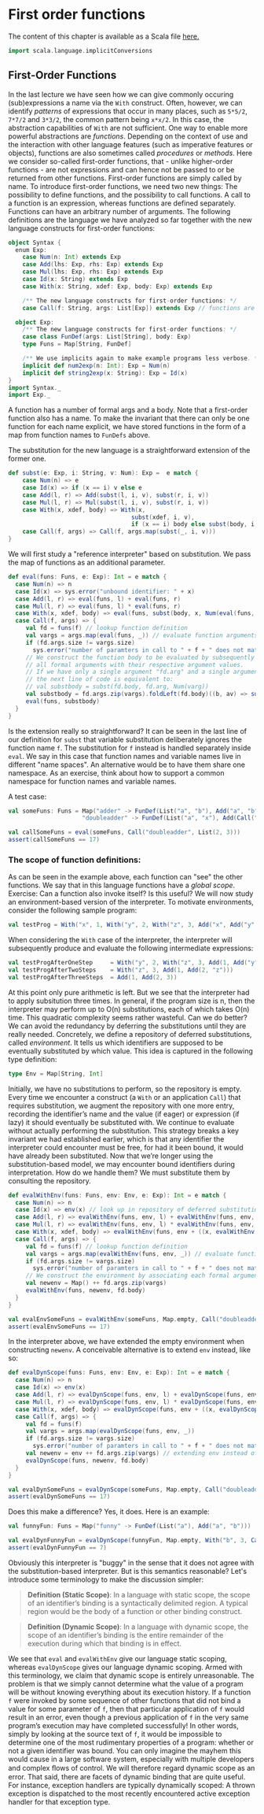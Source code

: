 # First order functions

The content of this chapter is available as a Scala file [here.](./first-order-functions.scala)

```scala mdoc:invisible
import scala.language.implicitConversions
```

## First-Order Functions

In the last lecture we have seen how we can give commonly occuring (sub)expressions a name via the `With` construct. Often, however,
we can identify _patterns_ of expressions that occur in many places, such as ``5*5/2``, ``7*7/2`` and ``3*3/2``, the common pattern
being ``x*x/2``. In this case, the abstraction capabilities of `With` are not sufficient.
One way to enable more powerful abstractions are _functions_. Depending on the context of use and the interaction with other language
features (such as imperative features or objects), functions are also sometimes called _procedures_ or _methods_.
Here we consider so-called first-order functions, that - unlike higher-order functions - are not expressions and can hence not be passed
to or be returned from other functions. First-order functions are simply called by name.
To introduce first-order functions, we need two new things: The possibility to define functions, and the possibility to call functions.
A call to a function is an expression, whereas functions are defined separately. Functions can have an arbitrary number of arguments.
The following definitions are the language we have analyzed so far together with the new language constructs for first-order functions:

```scala mdoc
object Syntax {
  enum Exp:
    case Num(n: Int) extends Exp
    case Add(lhs: Exp, rhs: Exp) extends Exp
    case Mul(lhs: Exp, rhs: Exp) extends Exp
    case Id(x: String) extends Exp
    case With(x: String, xdef: Exp, body: Exp) extends Exp

    /** The new language constructs for first-order functions: */
    case Call(f: String, args: List[Exp]) extends Exp // functions are called by name

  object Exp:
    /** The new language constructs for first-order functions: */
    case class FunDef(args: List[String], body: Exp)
    type Funs = Map[String, FunDef]

    /** We use implicits again to make example programs less verbose. */
    implicit def num2exp(n: Int): Exp = Num(n)
    implicit def string2exp(x: String): Exp = Id(x)
}
import Syntax._
import Exp._
```

A function has a number of formal args and a body. Note that a first-order function also
has a name. To make the invariant that there can only be one function for each
name explicit, we have stored functions in the form of a map from function names to
`FunDefs` above.

The substitution for the new language is a straightforward extension of the former one.

```scala mdoc
def subst(e: Exp, i: String, v: Num): Exp =  e match {
    case Num(n) => e
    case Id(x) => if (x == i) v else e
    case Add(l, r) => Add(subst(l, i, v), subst(r, i, v))
    case Mul(l, r) => Mul(subst(l, i, v), subst(r, i, v))
    case With(x, xdef, body) => With(x,
                                   subst(xdef, i, v),
                                   if (x == i) body else subst(body, i, v))
    case Call(f, args) => Call(f, args.map(subst(_, i, v)))
}
```

We will first study a "reference interpreter" based on substitution.
We pass the map of functions as an additional parameter.

```scala mdoc
def eval(funs: Funs, e: Exp): Int = e match {
  case Num(n) => n
  case Id(x) => sys.error("unbound identifier: " + x)
  case Add(l, r) => eval(funs, l) + eval(funs, r)
  case Mul(l, r) => eval(funs, l) * eval(funs, r)
  case With(x, xdef, body) => eval(funs, subst(body, x, Num(eval(funs, xdef))))
  case Call(f, args) => {
     val fd = funs(f) // lookup function definition
     val vargs = args.map(eval(funs, _)) // evaluate function arguments
     if (fd.args.size != vargs.size)
       sys.error("number of paramters in call to " + f + " does not match")
     // We construct the function body to be evaluated by subsequently substituting
     // all formal arguments with their respective argument values.
     // If we have only a single argument "fd.arg" and a single argument value "varg",
     // the next line of code is equivalent to:
     // val substbody = subst(fd.body, fd.arg, Num(varg))
     val substbody = fd.args.zip(vargs).foldLeft(fd.body)((b, av) => subst(b, av._1, Num(av._2)))
     eval(funs, substbody)
  }
}
```

Is the extension really so straightforward?  It can be seen in the last line of our
definition for ``subst`` that variable substitution deliberately ignores the function
name ``f``. The substitution for ``f`` instead is handled separately inside ``eval``.
We say in this case that function names and variable names live in different "name spaces".
An alternative would be to have them share one namespace. As an exercise, think about how
to support a common namespace for function names and variable names.

A test case:

```scala mdoc:silent
val someFuns: Funs = Map("adder" -> FunDef(List("a", "b"), Add("a", "b")),
                     "doubleadder" -> FunDef(List("a", "x"), Add(Call("adder", List("a", 5)), Call("adder", List("x", 7)))))
```

```scala mdoc
val callSomeFuns = eval(someFuns, Call("doubleadder", List(2, 3)))
assert(callSomeFuns == 17)
```


### The scope of function definitions:

As can be seen in the example above, each function can "see" the other functions. We say that in this language functions have a _global scope_.
Exercise: Can a function also invoke itself? Is this useful?
We will now study an environment-based version of the interpreter. To motivate environments, consider the following sample program:

```scala mdoc:silent
val testProg = With("x", 1, With("y", 2, With("z", 3, Add("x", Add("y", "z")))))
```

When considering the ``With`` case of the interpreter, the interpreter will subsequently produce and evaluate the following intermediate expressions:

```scala mdoc:silent
val testProgAfterOneStep     = With("y", 2, With("z", 3, Add(1, Add("y", "z"))))
val testProgAfterTwoSteps    = With("z", 3, Add(1, Add(2, "z")))
val testProgAfterThreeSteps  = Add(1, Add(2, 3))
```

At this point only pure arithmetic is left. But we see that the interpreter had to apply subsitution three times. In general, if the
program size is n, then the interpreter may perform up to O(n) substitutions, each of which takes O(n) time. This quadratic complexity
seems rather wasteful. Can we do better?
We can avoid the redundancy by deferring the substitutions until they are really needed. Concretely, we define a repository of deferred
substitutions, called _environment_. It tells us which identifiers are supposed to be eventually substituted by which value. This idea
is captured in the following type definition:

```scala mdoc
type Env = Map[String, Int]
```

Initially, we have no substitutions to perform, so the repository is empty. Every time we encounter a construct (a `With` or an application `Call`)
that requires substitution, we augment the repository with one more entry, recording the identifier’s name and the value (if eager) or
expression (if lazy) it should eventually be substituted with. We continue to evaluate without actually performing the substitution.
This strategy breaks a key invariant we had established earlier, which is that any identifier the interpreter could encounter must be
free, for had it been bound, it would have already been substituted.  Now that we’re longer using the substitution-based model, we may
encounter bound identifiers during interpretation.  How do we handle them?  We must substitute them by consulting the repository.

```scala mdoc
def evalWithEnv(funs: Funs, env: Env, e: Exp): Int = e match {
  case Num(n) => n
  case Id(x) => env(x) // look up in repository of deferred substitutions
  case Add(l, r) => evalWithEnv(funs, env, l) + evalWithEnv(funs, env, r)
  case Mul(l, r) => evalWithEnv(funs, env, l) * evalWithEnv(funs, env, r)
  case With(x, xdef, body) => evalWithEnv(funs, env + ((x, evalWithEnv(funs, env, xdef))), body)
  case Call(f, args) => {
     val fd = funs(f) // lookup function definition
     val vargs = args.map(evalWithEnv(funs, env, _)) // evaluate function arguments
     if (fd.args.size != vargs.size)
       sys.error("number of paramters in call to " + f + " does not match")
     // We construct the environment by associating each formal argument to its actual value
     val newenv = Map() ++ fd.args.zip(vargs)
     evalWithEnv(funs, newenv, fd.body)
  }
}

val evalEnvSomeFuns = evalWithEnv(someFuns, Map.empty, Call("doubleadder", List(2, 3)))
assert(evalEnvSomeFuns == 17)
```

In the interpreter above, we have extended the empty environment when constructing ``newenv``. A conceivable alternative is to
extend ``env`` instead, like so:

```scala mdoc
def evalDynScope(funs: Funs, env: Env, e: Exp): Int = e match {
  case Num(n) => n
  case Id(x) => env(x)
  case Add(l, r) => evalDynScope(funs, env, l) + evalDynScope(funs, env, r)
  case Mul(l, r) => evalDynScope(funs, env, l) * evalDynScope(funs, env, r)
  case With(x, xdef, body) => evalDynScope(funs, env + ((x, evalDynScope(funs, env, xdef))), body)
  case Call(f, args) => {
     val fd = funs(f)
     val vargs = args.map(evalDynScope(funs, env, _))
     if (fd.args.size != vargs.size)
       sys.error("number of paramters in call to " + f + " does not match")
     val newenv = env ++ fd.args.zip(vargs) // extending env instead of Map() !!
     evalDynScope(funs, newenv, fd.body)
  }
}

val evalDynSomeFuns = evalDynScope(someFuns, Map.empty, Call("doubleadder", List(2, 3)))
assert(evalDynSomeFuns == 17)
```

Does this make a difference? Yes, it does. Here is an example:

```scala mdoc:silent
val funnyFun: Funs = Map("funny" -> FunDef(List("a"), Add("a", "b")))
```

```scala mdoc
val evalDynFunnyFun = evalDynScope(funnyFun, Map.empty, With("b", 3, Call("funny", List(4))))
assert(evalDynFunnyFun == 7)
```

Obviously this interpreter is "buggy" in the sense that it does not agree with the substitution-based interpreter. But is this semantics reasonable?
Let's introduce some terminology to make the discussion simpler:

> **Definition (Static Scope)**:
> In a language with static scope, the scope of an identifier’s binding is a syntactically delimited region.
> A typical region would be the body of a function or other binding construct.

> **Definition (Dynamic Scope)**: In a language with dynamic scope, the scope of an identifier’s binding is the entire remainder of the
> execution during which that binding is in effect.


We see that ``eval`` and ``evalWithEnv`` give our language static scoping, whereas `evalDynScope` gives our language dynamic scoping.
Armed with this terminology, we claim that dynamic scope is entirely unreasonable. The problem is that we simply cannot determine what
the value of a program will be without knowing everything about its execution history. If a function `f` were invoked by some
sequence of other functions that did not bind a value for some parameter of `f`, then that particular application of `f` would result in an error, even though a
previous application of `f` in the very same program’s execution may have completed successfully! In other words, simply by looking at the
source text of `f`, it would be impossible to determine one of the most rudimentary properties of a program: whether or not a given
identifier was bound. You can only imagine the mayhem this would cause in a large software system, especially with multiple developers
and complex ﬂows of control. We will therefore regard dynamic scope as an error. That said, there are facets of dynamic binding
that are quite useful. For instance, exception handlers are typically dynamically scoped: A thrown exception is dispatched to the
most recently encountered active exception handler for that exception type.
